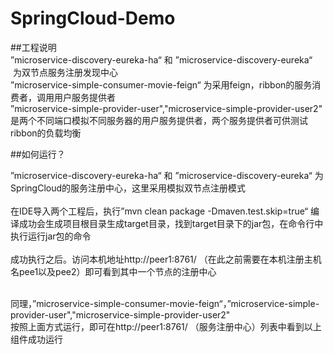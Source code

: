 # SpringCloud-Demo

##工程说明
<br />
”microservice-discovery-eureka-ha“  和 ”microservice-discovery-eureka“  为双节点服务注册发现中心
<br />
”microservice-simple-consumer-movie-feign“ 为采用feign，ribbon的服务消费者，调用用户服务提供者
<br />
”microservice-simple-provider-user","microservice-simple-provider-user2" 是两个不同端口模拟不同服务器的用户服务提供者，两个服务提供者可供测试ribbon的负载均衡
<br />

##如何运行？
<br />

”microservice-discovery-eureka-ha“  和 ”microservice-discovery-eureka“ 为SpringCloud的服务注册中心，这里采用模拟双节点注册模式 
<br /><br />
在IDE导入两个工程后，执行”mvn clean package -Dmaven.test.skip=true“ 编译成功会生成项目根目录生成target目录，找到target目录下的jar包，在命令行中执行运行jar包的命令<br /><br />
成功执行之后。访问本机地址http://peer1:8761/ （在此之前需要在本机注册主机名pee1以及pee2）即可看到其中一个节点的注册中心
<br /><br />

同理，”microservice-simple-consumer-movie-feign“，”microservice-simple-provider-user","microservice-simple-provider-user2"
<br />按照上面方式运行，即可在http://peer1:8761/ （服务注册中心）列表中看到以上组件成功运行



